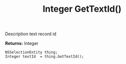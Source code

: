 ﻿---
uid: crmscript_ref_NSSelectionEntity_GetTextId
title: Integer GetTextId()
intellisense: NSSelectionEntity.GetTextId
keywords: NSSelectionEntity, GetTextId
so.topic: reference
---

Description text record id

**Returns:** Integer


```crmscript
NSSelectionEntity thing;
Integer textId  = thing.GetTextId();
```


